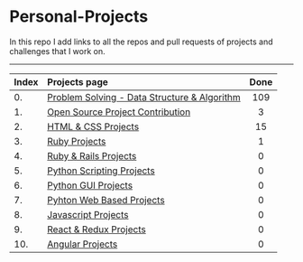 # Personal-Projects

In this repo I add links to all the repos and pull requests of projects and challenges that I work on.

---

| Index | Projects page                                                           | Done  |
| :---- | :---------------------------------------------------------------------- | :---: |
| 0.    | [Problem Solving - Data Structure & Algorithm](./dir/PROBLEMSOLVING.md) |  109  |
| 1.    | [Open Source Project Contribution](./dir/OPENSOURCEPROJ.md)             |   3   |
| 2.    | [HTML & CSS Projects](./dir/HTMLCSS.md)                                 |  15   |
| 3.    | [Ruby Projects](./dir/RUBY.md)                                          |   1   |
| 4.    | [Ruby & Rails Projects](./dir/RUBYNRAILS.md)                            |   0   |
| 5.    | [Python Scripting Projects](./dir/PYTHONSCRIPT.md)                      |   0   |
| 6.    | [Python GUI Projects](./dir/PYTHONGUI.md)                               |   0   |
| 7.    | [Pyhton Web Based Projects](./dir/PYTHONWEB.md)                         |   0   |
| 8.    | [Javascript Projects](./dir/JAVASCRIPT.md)                              |   0   |
| 9.    | [React & Redux Projects](./dir/REACTREDUX.md)                           |   0   |
| 10.   | [Angular Projects](./dir/ANGULAR.md)                                    |   0   |
